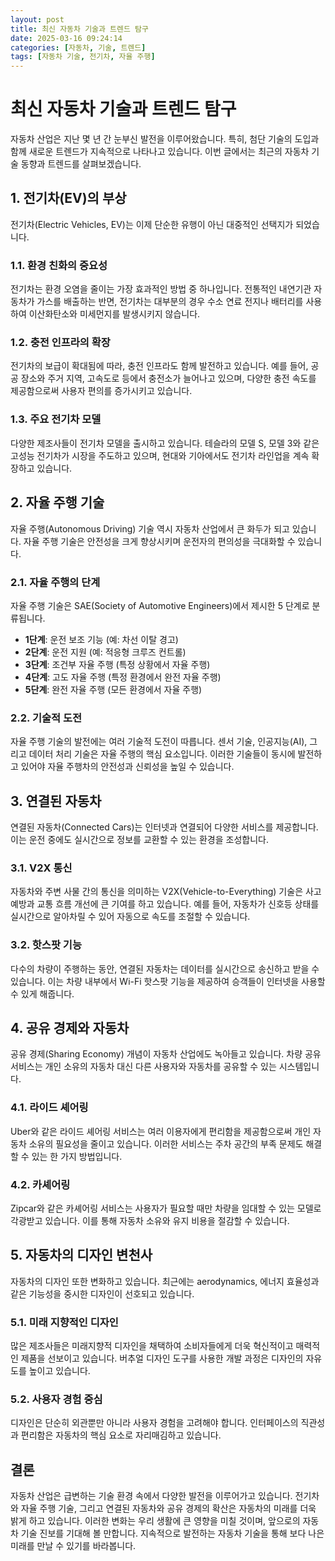 ```yaml
---
layout: post
title: 최신 자동차 기술과 트렌드 탐구
date: 2025-03-16 09:24:14
categories: [자동차, 기술, 트렌드]
tags: [자동차 기술, 전기차, 자율 주행]
---
```


# 최신 자동차 기술과 트렌드 탐구

자동차 산업은 지난 몇 년 간 눈부신 발전을 이루어왔습니다. 특히, 첨단 기술의 도입과 함께 새로운 트렌드가 지속적으로 나타나고 있습니다. 이번 글에서는 최근의 자동차 기술 동향과 트렌드를 살펴보겠습니다.

## 1. 전기차(EV)의 부상
전기차(Electric Vehicles, EV)는 이제 단순한 유행이 아닌 대중적인 선택지가 되었습니다. 

### 1.1. 환경 친화의 중요성
전기차는 환경 오염을 줄이는 가장 효과적인 방법 중 하나입니다. 전통적인 내연기관 자동차가 가스를 배출하는 반면, 전기차는 대부분의 경우 수소 연료 전지나 배터리를 사용하여 이산화탄소와 미세먼지를 발생시키지 않습니다.

### 1.2. 충전 인프라의 확장
전기차의 보급이 확대됨에 따라, 충전 인프라도 함께 발전하고 있습니다. 예를 들어, 공공 장소와 주거 지역, 고속도로 등에서 충전소가 늘어나고 있으며, 다양한 충전 속도를 제공함으로써 사용자 편의를 증가시키고 있습니다.

### 1.3. 주요 전기차 모델
다양한 제조사들이 전기차 모델을 출시하고 있습니다. 테슬라의 모델 S, 모델 3와 같은 고성능 전기차가 시장을 주도하고 있으며, 현대와 기아에서도 전기차 라인업을 계속 확장하고 있습니다.

## 2. 자율 주행 기술
자율 주행(Autonomous Driving) 기술 역시 자동차 산업에서 큰 화두가 되고 있습니다. 자율 주행 기술은 안전성을 크게 향상시키며 운전자의 편의성을 극대화할 수 있습니다.

### 2.1. 자율 주행의 단계
자율 주행 기술은 SAE(Society of Automotive Engineers)에서 제시한 5 단계로 분류됩니다. 
- **1단계**: 운전 보조 기능 (예: 차선 이탈 경고)
- **2단계**: 운전 지원 (예: 적응형 크루즈 컨트롤)
- **3단계**: 조건부 자율 주행 (특정 상황에서 자율 주행)
- **4단계**: 고도 자율 주행 (특정 환경에서 완전 자율 주행)
- **5단계**: 완전 자율 주행 (모든 환경에서 자율 주행)

### 2.2. 기술적 도전
자율 주행 기술의 발전에는 여러 기술적 도전이 따릅니다. 센서 기술, 인공지능(AI), 그리고 데이터 처리 기술은 자율 주행의 핵심 요소입니다. 이러한 기술들이 동시에 발전하고 있어야 자율 주행차의 안전성과 신뢰성을 높일 수 있습니다.

## 3. 연결된 자동차
연결된 자동차(Connected Cars)는 인터넷과 연결되어 다양한 서비스를 제공합니다. 이는 운전 중에도 실시간으로 정보를 교환할 수 있는 환경을 조성합니다.

### 3.1. V2X 통신
자동차와 주변 사물 간의 통신을 의미하는 V2X(Vehicle-to-Everything) 기술은 사고 예방과 교통 흐름 개선에 큰 기여를 하고 있습니다. 예를 들어, 자동차가 신호등 상태를 실시간으로 알아차릴 수 있어 자동으로 속도를 조절할 수 있습니다.

### 3.2. 핫스팟 기능
다수의 차량이 주행하는 동안, 연결된 자동차는 데이터를 실시간으로 송신하고 받을 수 있습니다. 이는 차량 내부에서 Wi-Fi 핫스팟 기능을 제공하여 승객들이 인터넷을 사용할 수 있게 해줍니다.

## 4. 공유 경제와 자동차
공유 경제(Sharing Economy) 개념이 자동차 산업에도 녹아들고 있습니다. 차량 공유 서비스는 개인 소유의 자동차 대신 다른 사용자와 자동차를 공유할 수 있는 시스템입니다.

### 4.1. 라이드 셰어링
Uber와 같은 라이드 셰어링 서비스는 여러 이용자에게 편리함을 제공함으로써 개인 자동차 소유의 필요성을 줄이고 있습니다. 이러한 서비스는 주차 공간의 부족 문제도 해결할 수 있는 한 가지 방법입니다.

### 4.2. 카셰어링
Zipcar와 같은 카셰어링 서비스는 사용자가 필요할 때만 차량을 임대할 수 있는 모델로 각광받고 있습니다. 이를 통해 자동차 소유와 유지 비용을 절감할 수 있습니다.

## 5. 자동차의 디자인 변천사
자동차의 디자인 또한 변화하고 있습니다. 최근에는 aerodynamics, 에너지 효율성과 같은 기능성을 중시한 디자인이 선호되고 있습니다.

### 5.1. 미래 지향적인 디자인
많은 제조사들은 미래지향적 디자인을 채택하여 소비자들에게 더욱 혁신적이고 매력적인 제품을 선보이고 있습니다. 버추얼 디자인 도구를 사용한 개발 과정은 디자인의 자유도를 높이고 있습니다.

### 5.2. 사용자 경험 중심
디자인은 단순히 외관뿐만 아니라 사용자 경험을 고려해야 합니다. 인터페이스의 직관성과 편리함은 자동차의 핵심 요소로 자리매김하고 있습니다.

## 결론
자동차 산업은 급변하는 기술 환경 속에서 다양한 발전을 이루어가고 있습니다. 전기차와 자율 주행 기술, 그리고 연결된 자동차와 공유 경제의 확산은 자동차의 미래를 더욱 밝게 하고 있습니다. 이러한 변화는 우리 생활에 큰 영향을 미칠 것이며, 앞으로의 자동차 기술 진보를 기대해 볼 만합니다. 지속적으로 발전하는 자동차 기술을 통해 보다 나은 미래를 만날 수 있기를 바라봅니다.